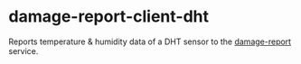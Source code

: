 # damage-report-client-dht
Reports temperature &amp; humidity data of a DHT sensor to the [damage-report](https://github.com/Rekhyt/damage-report) service.
